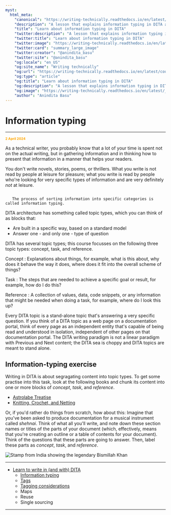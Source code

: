 ```yaml
---
myst:
  html_meta:
    "canonical": "https://writing-technically.readthedocs.io/en/latest/courses-dita-authoring-infotype.html"
    "description": "A lesson that explains information typing in DITA and contains some exercises"
    "title": "Learn about information typing in DITA"
    "twitter:description": "A lesson that explains information typing in DITA and contains some exercises"
    "twitter:title": "Learn about information typing in DITA"
    "twitter:image": "https://writing-technically.readthedocs.io/en/latest/_static/wordcloud.jpg"
    "twitter:card": "summary_large_image"
    "twitter:creator": "@anindita_basu"
    "twitter:site": "@anindita_basu"
    "og:locale": "en_US"
    "og:site_name": "Writing technically"
    "og:url": "https://writing-technically.readthedocs.io/en/latest/courses-dita-authoring-infotype.html"
    "og:type": "article"
    "og:title": "Learn about information typing in DITA"
    "og:description": "A lesson that explains information typing in DITA and contains some exercises"
    "og:image": "https://writing-technically.readthedocs.io/en/latest/_static/wordcloud.jpg"
    "author": "Anindita Basu"
---
```


# Information typing

<hr/>
<p style="font-weight:bold;font-size:75%;color:orange">2 April 2024</p>

As a technical writer, you probably know that a lot of your time is spent not on the actual writing, but in gathering information and in thinking how to present that information in a manner that helps your readers.

You don't write novels, stories, poems, or thrillers. What you write is not read by people at leisure for pleasure; what you write is read by people who're looking for very specific types of information and are very definitely _not_ at leisure.

```{admonition} Definition

   The process of sorting information into specific categories is called information typing. 
```

DITA architecture has something called topic types, which you can think of as blocks that:

-  Are built in a specific way, based on a standard model
-  Answer one - and only one - type of question

DITA has several topic types; this course focusses on the following three topic types: concept, task, and reference.

Concept
: Explanations about things, for example, what is this about, why does it behave the way it does, where does it fit into the overall scheme of things?

Task
: The steps that are needed to achieve a specific goal or result, for example, how do I do this?

Reference
: A collection of values, data, code snippets, or any information that might be needed when doing a task, for example, where do I look this up?

Every DITA topic is a stand-alone topic that's answering a very specific question. If you think of a DITA topic as a web page on a documentation portal, think of every page as an independent entity that's capable of being read and understood in isolation, independent of other pages on that documentation portal. The DITA writing paradigm is not a linear paradigm with Previous and Next content; the DITA sea is choppy and DITA topics are meant to stand alone.

##  Information-typing exercise

Writing in DITA is about segragating content into topic types. To get some practise into this task, look at the following books and chunk its content into one or more blocks of _concept_, _task_, and _reference_.

-  [Astrolabe Treatise](_static/chaucer_astrolabe_treatise.pdf)
-  [Knitting, Crochet, and Netting](_static/knitting_crochet_netting.pdf)

Or, if you'd rather do things from scratch, how about this: Imagine that you've been asked to produce documentation for a musical instrument called _shehnai_. Think of what all you'll write, and note down these section names or titles of the parts of your document (which, effectively, means that you're creating an outline or a table of contents for your document). Think of the questions that these parts are going to answer. Then, label these parts as _concept_, _task_, and _reference_.

![Stamp from India showing the legendary Bismillah Khan](/images/bismillah_khan.jpg)

<hr/>

-  [Learn to write in (and with) DITA](courses-dita-authoring.md)
    -  [Information typing](courses-dita-authoring-infotype.md)
    -  [Tags](courses-dita-authoring-tags-intro.md)
    -  [Tagging considerations](courses-dita-authoring-tags-more.md)
    -  Maps
    -  Reuse
    -  Single sourcing
   
<hr/>
